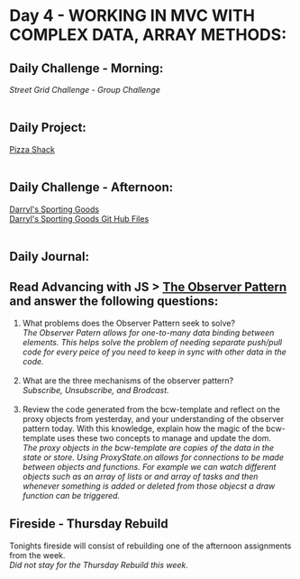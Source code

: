 # Day 4 - WORKING IN MVC WITH COMPLEX DATA, ARRAY METHODS:

## Daily Challenge - Morning:
*Street Grid Challenge - Group Challenge*
<br> <br>
## Daily Project:
[Pizza Shack](https://github.com/BoiseCodeWorks/spring21-pizzashack)
<br> <br>
## Daily Challenge - Afternoon:
[Darryl's Sporting Goods](https://idmiller2020.github.io/darryls-sporting-goods/) <br>
[Darryl's Sporting Goods Git Hub Files](https://github.com/IDMiller2020/darryls-sporting-goods)
<br><br>

## Daily Journal:
## Read Advancing with JS > [The Observer Pattern](https://codeworksacademy.com/fs-student-guide/resources/wk3/04-ObserverPattern/) and answer the following questions:
1. What problems does the Observer Pattern seek to solve? <br>
*The Observer Patern allows for one-to-many data binding between elements.  This helps solve the problem of needing separate push/pull code for every peice of you need to keep in sync with other data in the code.* <br> <br>
2. What are the three mechanisms of the observer pattern? <br>
*Subscribe, Unsubscribe, and Brodcast.* <br> <br>
3. Review the code generated from the bcw-template and reflect on the proxy objects from yesterday, and your understanding of the observer pattern today. With this knowledge, explain how the magic of the bcw-template uses these two concepts to manage and update the dom. <br>
*The proxy objects in the bcw-template are copies of the data in the state or store.  Using ProxyState.on allows for connections to be made between objects and functions.  For example we can watch different objects such as an array of lists or and array of tasks and then whenever something is added or deleted from those objecst a draw function can be triggered.* <br>

## Fireside - Thursday Rebuild
Tonights fireside will consist of rebuilding one of the afternoon assignments from the week. <br>
*Did not stay for the Thursday Rebuild this week.*
